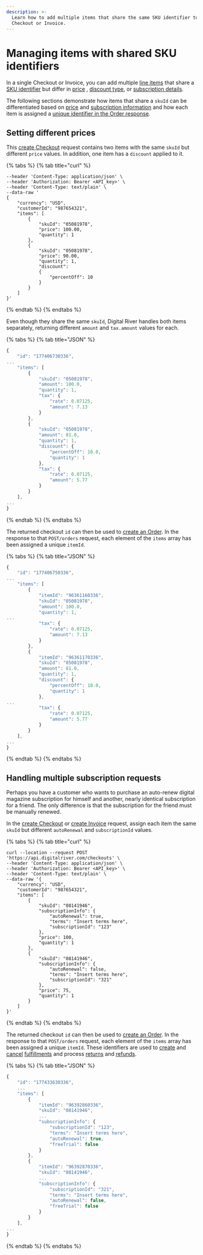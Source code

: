 ```yaml
---
description: >-
  Learn how to add multiple items that share the same SKU identifier‌ to a
  Checkout or Invoice.
---
```


# Managing items with shared SKU identifiers

In a single Checkout or Invoice, you can add multiple [line items](../../../../order-management/creating-and-updating-an-order.md#line-items) that share a [SKU identifier](../../../../product-management/creating-and-updating-skus.md#specifying-a-sku-identifier) but differ in [price](price-of-an-item.md) , [discount type](../applying-a-discount.md), or [subscription details](../../subscriptions/subscription-information-1.md).‌

The following sections demonstrate how items that share a `skuId` can be differentiated based on [price](managing-items-with-shared-sku-identifiers.md#setting-different-prices) and [subscription information](managing-items-with-shared-sku-identifiers.md#handling-multiple-subscription-requests) and how each item is assigned a [unique identifier in the Order response](../../../../order-management/creating-and-updating-an-order.md#line-items).

## Setting different prices

This [create Checkout](https://www.digitalriver.com/docs/digital-river-api-reference/#operation/createCheckouts) request contains two items with the same `skuId` but different `price` values. In addition, one item has a `discount` applied to it.

{% tabs %}
{% tab title="curl" %}
```
--header 'Content-Type: application/json' \
--header 'Authorization: Bearer <API_key>' \
--header 'Content-Type: text/plain' \
--data-raw '
{
    "currency": "USD",
    "customerId": "987654321",
    "items": [
        {
            "skuId": "05081978",
            "price": 100.00,
            "quantity": 1
        },
        {
            "skuId": "05081978",
            "price": 90.00,
            "quantity": 1,
            "discount":
            {
                "percentOff": 10
            }
        }
    ]
}'
```
{% endtab %}
{% endtabs %}

Even though they share the same `skuId`, Digital River handles both items separately, returning different `amount` and `tax.amount` values for each.

{% tabs %}
{% tab title="JSON" %}
```javascript
{
    "id": "177406730336",
...
    "items": [
        {
            "skuId": "05081978",
            "amount": 100.0,
            "quantity": 1,
            "tax": {
                "rate": 0.07125,
                "amount": 7.13
            }
        },
        {
            "skuId": "05081978",
            "amount": 81.0,
            "quantity": 1,
            "discount": {
                "percentOff": 10.0,
                "quantity": 1
            },
            "tax": {
                "rate": 0.07125,
                "amount": 5.77
            }
        }
    ],
...
}
```
{% endtab %}
{% endtabs %}

The returned checkout `id` can then be used to [create an Order](https://www.digitalriver.com/docs/digital-river-api-reference/#operation/createOrders). In the response to that `POST/orders` request, each element of the `items` array has been assigned a unique `itemId`.

{% tabs %}
{% tab title="JSON" %}
```javascript
{
    "id": "177406750336",
...
    "items": [
        {
            "itemId": "96361160336",
            "skuId": "05081978",
            "amount": 100.0,
            "quantity": 1,
...
            "tax": {
                "rate": 0.07125,
                "amount": 7.13
            }
        },
        {
            "itemId": "96361170336",
            "skuId": "05081978",
            "amount": 81.0,
            "quantity": 1,
            "discount": {
                "percentOff": 10.0,
                "quantity": 1
            },
...
            "tax": {
                "rate": 0.07125,
                "amount": 5.77
            }
        }
    ],
...
}
```
{% endtab %}
{% endtabs %}

## Handling multiple subscription requests

Perhaps you have a customer who wants to purchase an auto-renew digital magazine subscription for himself and another, nearly identical subscription for a friend. The only difference is that the subscription for the friend must be manually renewed.

In the [create Checkout](https://www.digitalriver.com/docs/digital-river-api-reference/#operation/createCheckouts) or [create Invoice](../../subscriptions/invoices.md#creating-an-invoice) request, assign each item the same `skuId` but different `autoRenewal` and `subscriptionId` values.

{% tabs %}
{% tab title="curl" %}
```
curl --location --request POST 'https://api.digitalriver.com/checkouts' \
--header 'Content-Type: application/json' \
--header 'Authorization: Bearer <API_key>' \
--header 'Content-Type: text/plain' \
--data-raw '{
    "currency": "USD",
    "customerId": "987654321",
    "items": [
        {
            "skuId": "08141946",
            "subscriptionInfo": {
                "autoRenewal": true,
                "terms": "Insert terms here",
                "subscriptionId": "123"
            },
            "price": 100,
            "quantity": 1
        },
        {
            "skuId": "08141946",
            "subscriptionInfo": {
                "autoRenewal": false,
                "terms": "Insert terms here",
                "subscriptionId": "321"
            },
            "price": 75,
            "quantity": 1
        }
    ]
}'
```
{% endtab %}
{% endtabs %}

The returned checkout `id` can then be used to [create an Order](https://www.digitalriver.com/docs/digital-river-api-reference/#operation/createOrders). In the response to that `POST/orders` request, each element of the `items` array has been assigned a unique `itemId`. These identifiers are used to [create](../../../../order-management/informing-digital-river-of-a-fulfillment.md) and [cancel](../../../../order-management/informing-digital-river-of-a-fulfillment.md) [fulfillments](../../../../order-management/fulfillments.md) and process [returns](https://github.com/DigitalRiver/GitBook/blob/Digital-River-API-latest/integration-options/checkouts/creating-checkouts/describing-the-items/broken-reference/README.md) and [refunds](../../../../order-management/returns-and-refunds-1/refunds/).

{% tabs %}
{% tab title="JSON" %}
```javascript
{
    "id": "177433630336",
    ...
    "items": [
        {
            "itemId": "96392860336",
            "skuId": "08141946",
            ...
            "subscriptionInfo": {
                "subscriptionId": "123",
                "terms": "Insert terms here",
                "autoRenewal": true,
                "freeTrial": false
            }
        },
        {
            "itemId": "96392870336",
            "skuId": "08141946",
            ...
            "subscriptionInfo": {
                "subscriptionId": "321",
                "terms": "Insert terms here",
                "autoRenewal": false,
                "freeTrial": false
            }
        }
    ],
...
}
```
{% endtab %}
{% endtabs %}
